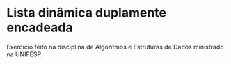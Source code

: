 # Lista dinâmica duplamente encadeada
Exercício feito na disciplina de Algoritmos e Estruturas de Dados ministrado na UNIFESP.

